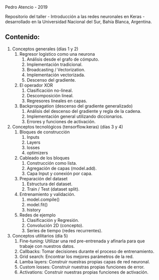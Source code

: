 Pedro Atencio - 2019

Repositorio del taller - Introducción a las redes neuronales en Keras - desarrollado en la Universidad Nacional del Sur, Bahía Blanca, Argentina.


## Contenido:

1. Conceptos generales (días 1 y 2)
    1. Regresor logistico como una neurona
        1. Análisis desde el grafo de cómputo.
        2. Implementación tradicional.
        3. Broadcasting / Vectorization.
        4. Implementación vectorizada.
        5. Descenso del gradiente.
    2. El operador XOR
        1. Clasificación no-lineal.
        2. Descomposición lineal.
        3. Regresores lineales en capas.
    3. Backpropagation (descenso del gradiente generalizado)
        1. Análisis del descenso del gradiente y regla de la cadena.
        2. Implementación general utilizando diccionarios.
        3. Errores y funciones de activación.
2. Conceptos tecnológicos (tensorflow.keras) (días 3 y 4)
    1. Bloques de construcción
        1. Inputs
        2. Layers
        3. losses
        4. optimizers
    2. Cableado de los bloques
        1. Construcción como lista.
        2. Agregación de capas (model.add).
        3. Capa Input y conexión por capa.
    3. Preparación del dataset
        1. Estructura del dataset.
        2. Train / Test (dataset split).
    4. Entrenamiento y validación.
        1. model.compile()
        2. model.fit()
        3. history
    5. Redes de ejemplo
        1. Clasificación y Regresión.
        2. Convolución 2D (concepto).
        3. Series de tiempo (redes recurrentes).
3. Conceptos utilitarios (día 5)
    1. Fine-tuning: Utilizar una red pre-entrenada y afinarla para que trabaje con nuestros datos.
    2. Callbacks: Tomar decisiones durante el proceso de entrenamiento.
    3. Grid search: Encontrar los mejores parámetros de la red.
    4. Lamba layers: Construir nuestras propias capas de red neuronal.
    5. Custom losses: Construir nuestras propias funciones de error.
    6. Activations: Construir nuestras propias funciones de activación.
